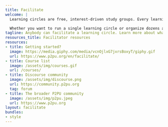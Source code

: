 ```yaml
---
title: Facilitate
welcome: |
  Learning circles are free, interest-driven study groups. Every learning circle has a facilitator. The facilitator does not have to be an expert in the subject, so with a little practice and training, anybody can facilitate.

  Whether you want to run a single learning circle or organize dozens across a library system, we are here to help. If you are new to Peer 2 Peer University, start by watching our introductory video.
tagline: Anybody can facilitate a learning circle. Learn more about what facilitator do by reviewing these resources.
resources_title: Facilitator resources
resources:
- title: Getting started?
  image: https://media.giphy.com/media/vcnOjlxG7jxrsBoxyT/giphy.gif
  url: https://www.p2pu.org/en/facilitate/
- title: Course list
  image: /assets/img/courses.gif
  url: /courses/
- title: Discourse community
  image: /assets/img/discourse.png
  url: https://community.p2pu.org
  tag: forum
- title: The broader P2PU community
  image: /assets/img/p2pu.jpeg
  url: https://www.p2pu.org
layout: facilitate
bundles:
- style
---
```

